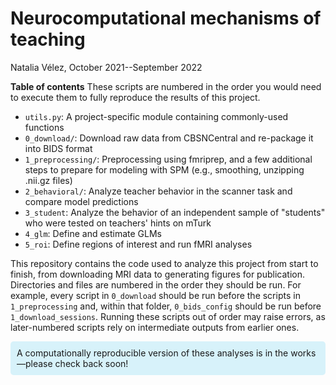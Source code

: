 # Neurocomputational mechanisms of teaching
Natalia Vélez, October 2021--September 2022

**Table of contents**
These scripts are numbered in the order you would need to execute them to fully reproduce the results of this project.

* `utils.py`: A project-specific module containing commonly-used functions
* `0_download/`: Download raw data from CBSNCentral and re-package it into BIDS format
* `1_preprocessing/`: Preprocessing using fmriprep, and a few additional steps to prepare for modeling with SPM (e.g., smoothing, unzipping .nii.gz files)
* `2_behavioral/`: Analyze teacher behavior in the scanner task and compare model predictions
* `3_student`: Analyze the behavior of an independent sample of "students" who were tested on teachers' hints on mTurk
* `4_glm`: Define and estimate GLMs
* `5_roi`: Define regions of interest and run fMRI analyses

This repository contains the code used to analyze this project from start to finish, from downloading MRI data to generating figures for publication. Directories and files are numbered in the order they should be run. For example, every script in `0_download` should be run before the scripts in `1_preprocessing` and, within that folder, `0_bids_config` should be run before `1_download_sessions`. Running these scripts out of order may raise errors, as later-numbered scripts rely on intermediate outputs from earlier ones.

<div style="background-color:#d7f2fa;padding:10px;border-radius:5px;">A computationally reproducible version of these analyses is in the works—please check back soon!</div>